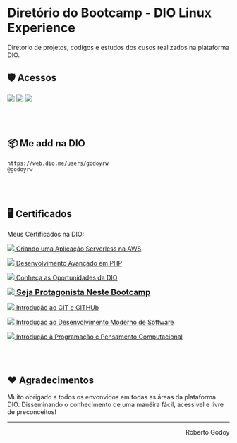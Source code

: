 # Diretório do Bootcamp - DIO Linux Experience
<p>Diretorio de projetos, codigos e estudos dos cusos realizados na plataforma DIO.</p>


## 🛡 Acessos
<a href="https://web.dio.me/home" target="_blank"><img src="https://img.shields.io/badge/acesse a dio-dio.me-blueviolet"></a>
<a href="https://www.linkedin.com/in/godoyrw/" target="_blank"><img src="https://img.shields.io/badge/meu linkedin-dio.me-blue"></a>
<a href="https://github.com/godoyrw" target="_blank"><img src="https://img.shields.io/badge/meu github-godoy-red"></a>


<br><br>
## 📦 Me add na DIO

```bash
https://web.dio.me/users/godoyrw
@godoyrw
```
<br><br>
## 🖥 Certificados

Meus Certificados na DIO:

<p>
    <a href="https://www.dio.me/certificate/B727925C/" title="Criando uma Aplicação Serverless na AWS" target="_blank">
        <img src="https://godahtech.com.br/web-defaults/seals/certificado_24.png"> Criando uma Aplicação Serverless na AWS
    </a>
</p>

<p>
    <a href="https://www.dio.me/certificate/77FC4B64/" title="Desenvolvimento Avançado em PHP" target="_blank">
        <img src="https://godahtech.com.br/web-defaults/seals/certificado_24.png"> Desenvolvimento Avançado em PHP
    </a>
</p>

<p>
    <a href="https://www.dio.me/certificate/DD0BF554/" title="Conheça as Oportunidades da DIO" target="_blank">
        <img src="https://godahtech.com.br/web-defaults/seals/certificado_24.png"> Conheça as Oportunidades da DIO
    </a>
</p>

<p>
    <a href="https://www.dio.me/certificate/45DEDEC9/" title="Seja Protagonista Neste Bootcamp" target="_blank" style="font-size: 18px; font-weight: bold;">
        <img src="https://godahtech.com.br/web-defaults/seals/certificado_24.png"> Seja Protagonista Neste Bootcamp
    </a>
</p>

<p>
    <a href="https://www.dio.me/certificate/856C1CF2/" title="Introdução ao GIT e GITHUb" target="_blank">
        <img src="https://godahtech.com.br/web-defaults/seals/certificado_24.png"> Introdução ao GIT e GITHUb
    </a>
</p>

<p>
    <a href="https://www.dio.me/certificate/198C58EA/" title="Introdução ao Desenvolvimento Moderno de Software" target="_blank">
        <img src="https://godahtech.com.br/web-defaults/seals/certificado_24.png"> Introdução ao Desenvolvimento Moderno de Software
    </a>
</p>

<p>
    <a href="https://www.dio.me/certificate/D037CD7A/" title="Introdução à Programação e Pensamento Computacional]" target="_blank">
        <img src="https://godahtech.com.br/web-defaults/seals/certificado_24.png"> Introdução à Programação e Pensamento Computacional
    </a>
</p>

<br><br>

## ❤️ Agradecimentos 
Muito obrigado a todos os envonvidos em todas as áreas da plataforma DIO.
Disseminando o conhecimento de uma manéira fácil, acessivel e livre de preconceitos!

<hr/>
<p align='right'>Roberto Godoy</p>
